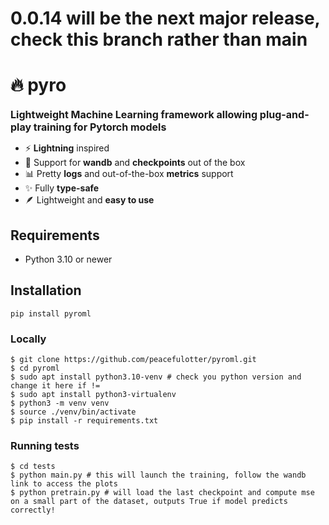 # 0.0.14 will be the next major release, check this branch rather than main

# 🔥 pyro

<b style='font-size:16px'>Lightweight Machine Learning framework allowing plug-and-play training for Pytorch models</b>

-   ⚡ <b>Lightning</b> inspired
-   💾 Support for <b>wandb</b> and <b>checkpoints</b> out of the box
-   📊 Pretty <b>logs</b> and out-of-the-box <b>metrics</b> support
-   ✨ Fully <b>type-safe</b>
-   🪶 Lightweight and <b>easy to use</b>

## Requirements

-   Python 3.10 or newer

## Installation

```shell
pip install pyroml
```

### Locally

```shell
$ git clone https://github.com/peacefulotter/pyroml.git
$ cd pyroml
$ sudo apt install python3.10-venv # check you python version and change it here if !=
$ sudo apt install python3-virtualenv
$ python3 -m venv venv
$ source ./venv/bin/activate
$ pip install -r requirements.txt
```

### Running tests

```shell
$ cd tests
$ python main.py # this will launch the training, follow the wandb link to access the plots
$ python pretrain.py # will load the last checkpoint and compute mse on a small part of the dataset, outputs True if model predicts correctly!
```
